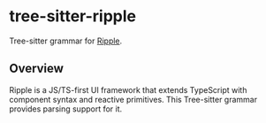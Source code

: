 # tree-sitter-ripple

Tree-sitter grammar for [Ripple](https://www.ripplejs.com).

## Overview

Ripple is a JS/TS-first UI framework that extends TypeScript with component syntax and reactive primitives. This Tree-sitter grammar provides parsing support for it.